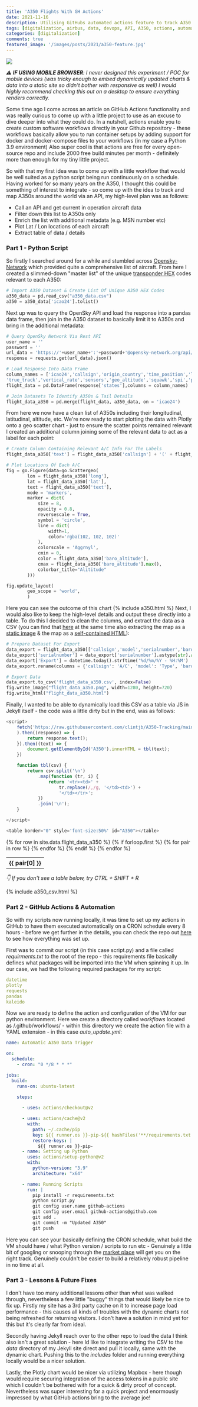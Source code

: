 ```yaml
---
title: 'A350 Flights With GH Actions'
date: 2021-11-16
description: Utilising GitHubs automated actions feature to track A350 flight locations
tags: [digitalization, airbus, data, devops, API, A350, actions, automation, github, opensky, cicd]
categories: [digitalization]
comments: true
featured_image: '/images/posts/2021/a350-feature.jpg'
---
```


![](/images/posts/2021/a350.jpg)

_⚠️ **IF USING MOBILE BROWSER**: I never designed this experiment / POC for mobile devices (was tricky enough to embed dynamically updated charts & data into a static site so didn't bother with responsive as well) I would highly recommend checking this out on a desktop to ensure everything renders correctly._


Some time ago I come across an article on GitHub Actions functionality and was really curious to come up with a little project to use as an excuse to dive deeper into what they could do. 
In a nutshell, actions enable you to create custom software workflows directly in your Github repository - these workflows basically allow you to run container setups by adding support for docker and docker-compose files to your workflows (in my case a Python 3.9 environment)
Also super cool is that actions are free for every open-source repo and include 2000 free build minutes per month - definitely more than enough for my tiny little project.

So with that my first idea was to come up with a little workflow that would be well suited as a python script being run continuously on a schedule. Having worked for so many years on the A350, I thought this could be something of interest to integrate - so come up with the idea to track and map A350s around the world via an API, my high-level plan was as follows:

* Call an API and get current in operation aircraft data
* Filter down this list to A350s only
* Enrich the list with additional metadata (e.g. MSN number etc)
* Plot Lat / Lon locations of each aircraft
* Extract table of data / details

### Part 1 - Python Script

So firstly I searched around for a while and stumbled across [Opensky-Network](ttps://opensky-network.org/datasets/metadata/) which provided quite a comprehensive list of aircraft. From here I created a slimmed-down "master list" of the unique [transponder HEX](https://en.wikipedia.org/wiki/Aviation_transponder_interrogation_modes) codes relevant to each A350:

```python
# Import A350 Dataset & Create List Of Unique A350 HEX Codes
a350_data = pd.read_csv("a350_data.csv")
a350 = a350_data['icao24'].tolist()
```

Next up was to query the OpenSky API and load the response into a pandas data frame, then join in the A350 dataset to basically limit it to A350s and bring in the additional metadata:

```python
# Query OpenSky Network Via Rest API
user_name = ''
password = ''
url_data = 'https://'+user_name+':'+password+'@opensky-network.org/api/states/all?'
response = requests.get(url_data).json()

# Load Response Into Data Frame
column_names = ['icao24','callsign','origin_country','time_position','last_contact','long','lat','baro_altitude','on_ground','velocity',       
'true_track','vertical_rate','sensors','geo_altitude','squawk','spi','position_source','dummy']
flight_data = pd.DataFrame(response['states'],columns = column_names)

# Join Datasets To Identify A350s & Tail Details
flight_data_a350 = pd.merge(flight_data, a350_data, on = 'icao24')
```

From here we now have a clean list of A350s including their longitudinal, latitudinal, altitude, etc. We're now ready to start plotting the data with Plotly onto a geo scatter chart - just to ensure the scatter points remained relevant I created an additional column joining some of the relevant data to act as a label for each point:

```python
# Create Column Containing Relevant A/C Info For The Labels
flight_data_a350['text'] = flight_data_a350['callsign'] + '(' + flight_data_a350['model'] + ') - ' + flight_data_a350['operatorcallsign']

# Plot Locations Of Each A/C
fig = go.Figure(data=go.Scattergeo(
        lon = flight_data_a350['long'],
        lat = flight_data_a350['lat'],
        text = flight_data_a350['text'],
        mode = 'markers',
        marker = dict(
            size = 8,
            opacity = 0.8,
            reversescale = True,
            symbol = 'circle',
            line = dict(
                width=1,
                color='rgba(102, 102, 102)'
            ),
            colorscale = 'Aggrnyl',
            cmin = 0,
            color = flight_data_a350['baro_altitude'],
            cmax = flight_data_a350['baro_altitude'].max(),
            colorbar_title="Alititude"
        )))

fig.update_layout(
        geo_scope = 'world',
        )
```

Here you can see the outcome of this chart
{% include a350.html %}
Next, I would also like to keep the high-level details and output these directly into a table. To do this I decided to clean the columns, and extract the data as a CSV (you can find that [here](https://raw.githubusercontent.com/clintjb/A350-Tracking/main/flight_data_a350.csv) at the same time also extracting the map as a [static image](https://github.com/clintjb/A350-Tracking/blob/main/flight_data_a350.png) & the map as a [self-contained HTML](https://htmlpreview.github.io/?https://raw.githubusercontent.com/clintjb/A350-Tracking/main/flight_data_a350.html)):

```python
# Prepare Dataset For Export
data_export = flight_data_a350[['callsign','model','serialnumber','baro_altitude','on_ground']]
data_export['serialnumber'] = data_export['serialnumber'].astype(str).apply(lambda x: x.replace('.0',''))
data_export['Export'] = datetime.today().strftime('%d/%m/%Y - %H:%M')
data_export.rename(columns = {'callsign': 'A/C', 'model': 'Type', 'baro_altitude': 'Altitude', 'on_ground': 'Grounded', 'serialnumber': 'MSN'}, inplace=True)

# Export Data
data_export.to_csv('flight_data_a350.csv', index=False)
fig.write_image("flight_data_a350.png", width=1280, height=720)
fig.write_html("flight_data_a350.html")
```

Finally, I wanted to be able to dynamically load this CSV as a table via JS in Jekyll itself - the code was a little dirty but in the end, was as follows:

```js
<script>
    fetch('https://raw.githubusercontent.com/clintjb/A350-Tracking/main/flight_data_a350.csv'
    ).then((response) => {
        return response.text();
    }).then((text) => {
        document.getElementById('A350').innerHTML = tbl(text);
    })

    function tbl(csv) {
        return csv.split('\n')
            .map(function (tr, i) {
                return '<tr><td>' +
                    tr.replace(/,/g, '</td><td>') +
                    '</td></tr>';
            })
            .join('\n');
    }

</script>

<table border="0" style='font-size:50%' id="A350"></table>
```

<table>
  {% for row in site.data.flight_data_a350 %}
    {% if forloop.first %}
    <tr>
      {% for pair in row %}
        <th>{{ pair[0] }}</th>
      {% endfor %}
    </tr>
    {% endif %}
  {% endfor %}
</table>

_👇 If you don't see a table below, try CTRL + SHIFT + R_

{% include a350_csv.html %}

### Part 2 - GitHub Actions & Automation

So with my scripts now running locally, it was time to set up my actions in GitHub to have them executed automatically on a CRON schedule every 8 hours - before we get further in the details, you can check the repo out [here](https://github.com/clintjb/A350-Tracking) to see how everything was set up.

First was to commit our script (in this case script.py) and a file called _requirments.txt_ to the root of the repo - this requirements file basically defines what packages will be imported into the VM when spinning it up. In our case, we had the following required packages for my script:

```yaml
datetime
plotly
requests
pandas
kaleido
```

Now we are ready to define the action and configuration of the VM for our python environment. Here we create a directory called _workflows_ located as /.github/workflows/ - within this directory we create the action file with a YAML extension - in this case _auto_update.yml_:

```yaml
name: Automatic A350 Data Trigger

on:
  schedule:
    - cron: "0 */8 * * *"

jobs:
  build:
    runs-on: ubuntu-latest

    steps:
      
      - uses: actions/checkout@v2

      - uses: actions/cache@v2
        with:
          path: ~/.cache/pip
          key: ${{ runner.os }}-pip-${{ hashFiles('**/requirements.txt') }}
          restore-keys: |
            ${{ runner.os }}-pip-
      - name: Setting up Python
        uses: actions/setup-python@v2
        with:
          python-version: "3.9"
          architecture: "x64"

      - name: Running Scripts
        run: |
          pip install -r requirements.txt
          python script.py
          git config user.name github-actions
          git config user.email github-actions@github.com
          git add .
          git commit -m "Updated A350"
          git push
```

Here you can see your basically defining the CRON schedule, what build the VM should have / what Python version / scripts to run etc - Genuinely a little bit of googling or snooping through the [market place](https://github.com/marketplace?type=actions) will get you on the right track. Genuinely couldn't be easier to build a relatively robust pipeline in no time at all.

### Part 3 - Lessons & Future Fixes

I don't have too many additional lessons other than what was walked through, nevertheless a few little "buggy" things that would likely be nice to fix up. Firstly my site has a 3rd party cache on it to increase page load performance - this causes all kinds of troubles with the dynamic charts not being refreshed for returning visitors. I don't have a solution in mind yet for this but it's clearly far from ideal.

Secondly having Jekyll reach over to the other repo to load the data I think also isn't a great solution - here Id like to integrate writing the CSV to the _data_ directory of my Jekyll site direct and pull it locally, same with the dynamic chart. Pushing this to the _includes_ folder and running everything locally would be a nicer solution.

Lastly, the Plotly chart would be nicer via utilizing Mapbox - here though would require securing integration of the access tokens in a public site which I couldn't be bothered with for a quick & dirty proof of concept. Nevertheless was super interesting for a quick project and enormously impressed by what GitHub actions bring to the average joe!
